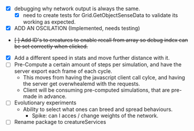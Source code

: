 - [x] debugging why network output is always the same. 
    - [x] need to create tests for Grid.GetObjectSenseData to validate its working as expected. 
- [x] ADD AN OSCILATION (Implemented, needs testing)
- ~~[ ] Add ID's to creatures to enable recall from array so debug index can be set correctly when clicked.~~
- [X] Add a different speed in stats and move further distance with it. 
- [ ] Pre-Compute a certain amount of steps per simulation, and have the server export each frame of each cycle. 
    - This moves from having the javascript client call cylce, and having the server get overwhealemd with the requests.
    - Client will be consuming pre-computed simulations, that are pre-made in advance. 
- [ ] Evolutionary experiments 
    - Ability to select what ones can breed and spread behaviours. 
        - Spike: can I acces / change weights of the network.
- [ ] Rename package to creatureServices